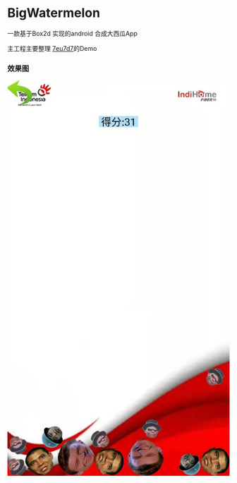 # BigWatermelon

一款基于Box2d 实现的android 合成大西瓜App

主工程主要整理 [7eu7d7](https://github.com/7eu7d7/synthesis_watermelon)的Demo


### 效果图

![1](https://github.com/yangmingchuan/BigWatermelon/blob/master/img/WechatIMG34.jpeg)
